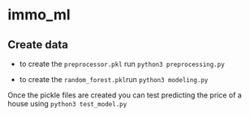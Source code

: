 # immo_ml

## Create data 
- to create the `preprocessor.pkl` run
    `python3 preprocessing.py`

- to create the `random_forest.pkl`run
    `python3 modeling.py`

Once the pickle files are created you can test predicting the price of a house using 
`python3 test_model.py`